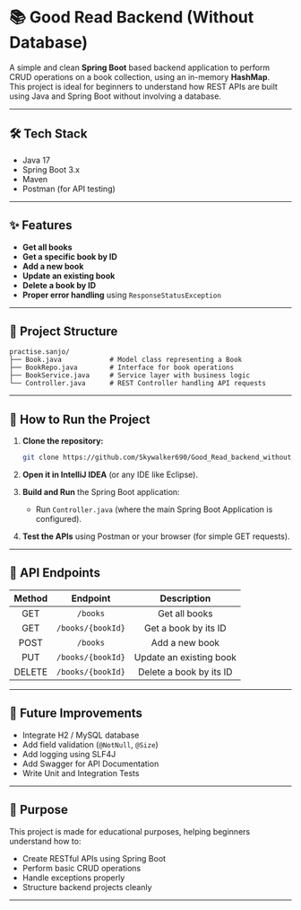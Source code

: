 
# 📚 Good Read Backend (Without Database)

A simple and clean **Spring Boot** based backend application to perform CRUD operations on a book collection, using an in-memory **HashMap**.  
This project is ideal for beginners to understand how REST APIs are built using Java and Spring Boot without involving a database.

---

## 🛠️ Tech Stack

- Java 17
- Spring Boot 3.x
- Maven
- Postman (for API testing)

---

## ✨ Features

- **Get all books**  
- **Get a specific book by ID**
- **Add a new book**
- **Update an existing book**
- **Delete a book by ID**
- **Proper error handling** using `ResponseStatusException`

---

## 📂 Project Structure

```plaintext
practise.sanjo/
├── Book.java            # Model class representing a Book
├── BookRepo.java        # Interface for book operations
├── BookService.java     # Service layer with business logic
└── Controller.java      # REST Controller handling API requests
```

---

## 🚀 How to Run the Project

1. **Clone the repository:**
   ```bash
   git clone https://github.com/Skywalker690/Good_Read_backend_without_database.git
   ```

2. **Open it in IntelliJ IDEA** (or any IDE like Eclipse).

3. **Build and Run** the Spring Boot application:
   - Run `Controller.java` (where the main Spring Boot Application is configured).

4. **Test the APIs** using Postman or your browser (for simple GET requests).

---

## 🧪 API Endpoints

| Method | Endpoint                | Description                     |
|:------:|:------------------------:|:-------------------------------:|
| GET    | `/books`                  | Get all books                   |
| GET    | `/books/{bookId}`          | Get a book by its ID             |
| POST   | `/books`                  | Add a new book                  |
| PUT    | `/books/{bookId}`          | Update an existing book         |
| DELETE | `/books/{bookId}`          | Delete a book by its ID          |

---

## 📅 Future Improvements

- Integrate H2 / MySQL database
- Add field validation (`@NotNull`, `@Size`)
- Add logging using SLF4J
- Add Swagger for API Documentation
- Write Unit and Integration Tests

---

## 🌟 Purpose

This project is made for educational purposes, helping beginners understand how to:
- Create RESTful APIs using Spring Boot
- Perform basic CRUD operations
- Handle exceptions properly
- Structure backend projects cleanly

---
